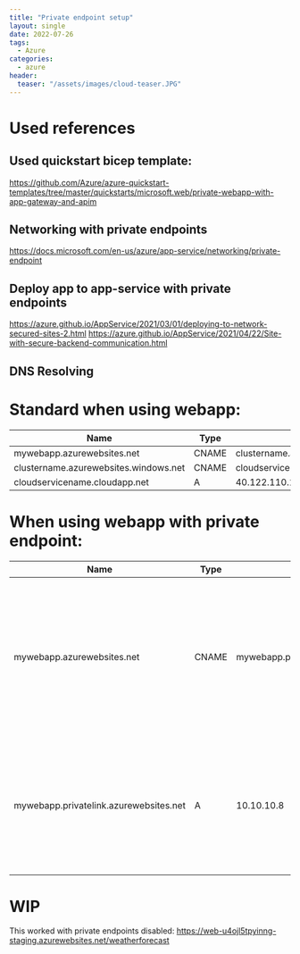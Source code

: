 ```yaml
---
title: "Private endpoint setup"
layout: single
date: 2022-07-26
tags:
  - Azure 
categories:
  - azure
header:
  teaser: "/assets/images/cloud-teaser.JPG"
---
```


# Used references
## Used quickstart bicep template: 
https://github.com/Azure/azure-quickstart-templates/tree/master/quickstarts/microsoft.web/private-webapp-with-app-gateway-and-apim

## Networking with private endpoints
https://docs.microsoft.com/en-us/azure/app-service/networking/private-endpoint

## Deploy app to app-service with private endpoints
https://azure.github.io/AppService/2021/03/01/deploying-to-network-secured-sites-2.html
https://azure.github.io/AppService/2021/04/22/Site-with-secure-backend-communication.html

## DNS Resolving
# Standard when using webapp:
| Name                                  | Type  | Value                                 |
|---------------------------------------|-------|---------------------------------------|
| mywebapp.azurewebsites.net            | CNAME | clustername.azurewebsites.windows.net |
| clustername.azurewebsites.windows.net | CNAME | cloudservicename.cloudapp.net         |
| cloudservicename.cloudapp.net         | A     | 40.122.110.154                        |


# When using webapp with private endpoint:
| Name                                         | Type  | Value                                  | Remark                                                                                                              |
|----------------------------------------------|-------|----------------------------------------|---------------------------------------------------------------------------------------------------------------------|
| mywebapp.azurewebsites.net                   | CNAME | mywebapp.privatelink.azurewebsites.net | Azure creates this entry in Azure Public DNS to point the app service to the privatelink and this is managed by us  |
| mywebapp.privatelink.azurewebsites.net       | A     | 10.10.10.8                             | You manage this entry in your DNS system to point to your Private Endpoint IP address                               |




# WIP

This worked with private endpoints disabled:
https://web-u4ojl5tpyinng-staging.azurewebsites.net/weatherforecast



